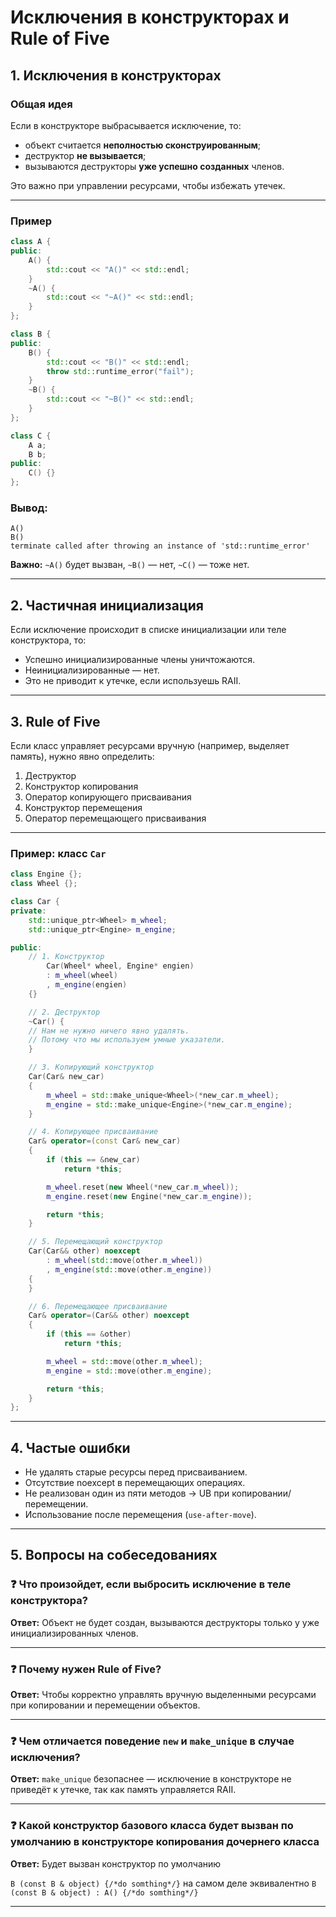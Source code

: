 # Исключения в конструкторах и Rule of Five

## 1. Исключения в конструкторах

### Общая идея

Если в конструкторе выбрасывается исключение, то:

- объект считается **неполностью сконструированным**;
- деструктор **не вызывается**;
- вызываются деструкторы **уже успешно созданных** членов.

Это важно при управлении ресурсами, чтобы избежать утечек.

---

### Пример

```cpp
class A {
public:
    A() {
        std::cout << "A()" << std::endl;
    }
    ~A() {
        std::cout << "~A()" << std::endl;
    }
};

class B {
public:
    B() {
        std::cout << "B()" << std::endl;
        throw std::runtime_error("fail");
    }
    ~B() {
        std::cout << "~B()" << std::endl;
    }
};

class C {
    A a;
    B b;
public:
    C() {}
};
```

### Вывод:

```
A()
B()
terminate called after throwing an instance of 'std::runtime_error'
```

**Важно:** `~A()` будет вызван, `~B()` — нет, `~C()` — тоже нет.

---

## 2. Частичная инициализация

Если исключение происходит в списке инициализации или теле конструктора, то:

- Успешно инициализированные члены уничтожаются.
- Неинициализированные — нет.
- Это не приводит к утечке, если используешь RAII.

---

## 3. Rule of Five

Если класс управляет ресурсами вручную (например, выделяет память), нужно явно определить:

1. Деструктор
2. Конструктор копирования
3. Оператор копирующего присваивания
4. Конструктор перемещения
5. Оператор перемещающего присваивания

---

### Пример: класс `Car`

```cpp
class Engine {};
class Wheel {};

class Car {
private:
    std::unique_ptr<Wheel> m_wheel;
    std::unique_ptr<Engine> m_engine;

public:
    // 1. Конструктор
        Car(Wheel* wheel, Engine* engien)
        : m_wheel(wheel)
        , m_engine(engien)
    {}

    // 2. Деструктор
    ~Car() {
    // Нам не нужно ничего явно удалять. 
    // Потому что мы используем умные указатели.
    }

    // 3. Копирующий конструктор
    Car(Car& new_car)
    {
        m_wheel = std::make_unique<Wheel>(*new_car.m_wheel);
        m_engine = std::make_unique<Engine>(*new_car.m_engine);
    }

    // 4. Копирующее присваивание
    Car& operator=(const Car& new_car)
    {
        if (this == &new_car)
            return *this;

        m_wheel.reset(new Wheel(*new_car.m_wheel));
        m_engine.reset(new Engine(*new_car.m_engine));

        return *this;
    }

    // 5. Перемещающий конструктор
    Car(Car&& other) noexcept
        : m_wheel(std::move(other.m_wheel))
        , m_engine(std::move(other.m_engine))
    {
    }

    // 6. Перемещающее присваивание
    Car& operator=(Car&& other) noexcept
    {
        if (this == &other)
            return *this;

        m_wheel = std::move(other.m_wheel);
        m_engine = std::move(other.m_engine);

        return *this;
    }
};
```

---

## 4. Частые ошибки

- Не удалять старые ресурсы перед присваиванием.
- Отсутствие noexcept в перемещающих операциях.
- Не реализован один из пяти методов → UB при копировании/перемещении.
- Использование после перемещения (`use-after-move`).

---

## 5. Вопросы на собеседованиях

### ❓ Что произойдет, если выбросить исключение в теле конструктора?

**Ответ:** Объект не будет создан, вызываются деструкторы только у уже инициализированных членов.

---

### ❓ Почему нужен Rule of Five?

**Ответ:** Чтобы корректно управлять вручную выделенными ресурсами при копировании и перемещении объектов.

---

### ❓ Чем отличается поведение `new` и `make_unique` в случае исключения?

**Ответ:** `make_unique` безопаснее — исключение в конструкторе не приведёт к утечке, так как память управляется RAII.

---

### ❓ Какой конструктор базового класса будет вызван по умолчанию в конструкторе копирования дочернего класса

**Ответ:** Будет вызван конструктор по умолчанию

`B (const B & object) {/*do somthing*/}` на самом деле эквивалентно `B (const B & object) : A() {/*do somthing*/}`

---
